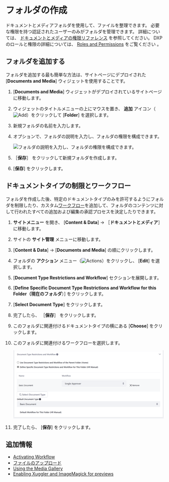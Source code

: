 # フォルダの作成

ドキュメントとメディアフォルダを使用して、ファイルを整理できます。 必要な権限を持つ認証されたユーザーのみがフォルダを管理できます。 詳細については、 [ドキュメントとメディアの権限リファレンス](../publishing-and-sharing/managing-document-access/documents-and-media-permissions-reference.md) を参照してください。 DXPのロールと権限の詳細については、 [Roles and Permissions](https://help.liferay.com/hc/articles/360017895212-Roles-and-Permissions) をご覧ください 。

## フォルダを追加する

フォルダを追加する最も簡単な方法は、サイトページにデプロイされた [**Documents and Media**] ウィジェットを使用することです。

1. [**Documents and Media**] ウィジェットがデプロイされているサイトページに移動します。

2.  ウィジェットのタイトルメニューの上にマウスを置き、 **追加** アイコン（![Add](../../../images/icon-add.png)）をクリックして [**Folder**] を選択します。

1. 新規フォルダの名前を入力します。

1. オプションで、フォルダの説明を入力し、フォルダの権限を構成できます。

    ![フォルダの説明を入力し、フォルダの権限を構成できます。](./creating-folders/images/02.png)

1. ［**保存**］ をクリックして新規フォルダを作成します。

5. [**保存**] をクリックします。

<a name="document-type-restrictions-and-workflow" />

## ドキュメントタイプの制限とワークフロー

フォルダを作成した後、特定のドキュメントタイプのみを許可するようにフォルダを制限したり、カスタム[ワークフロー](../../../process-automation/workflow/introduction-to-workflow.md)を追加して、フォルダのコンテンツに対して行われたすべての追加および編集の承認プロセスを決定したりできます。

1. **サイトメニュー** を開き、 [**Content & Data**] &rarr; ［**ドキュメントとメディア**］ に移動します。

1.  サイトの **サイト管理** メニューに移動します。

2. [**Content & Data**] → [**Documents and Media**] の順にクリックします。

3.  フォルダの **アクション** メニュー（![Actions](../../../images/icon-actions.png)）をクリックし、 [**Edit**] を選択します。

4. [**Document Type Restrictions and Workflow**] セクションを展開します。

5. [**Define Specific Document Type Restrictions and Workflow for this Folder（現在のフォルダ**）] をクリックします。

6. [**Select Document Type**] をクリックします。

1. 完了したら、 ［**保存**］ をクリックします。

7.  このフォルダに関連付けるドキュメントタイプの横にある [**Choose**] をクリックします。

8.  このフォルダに関連付けるワークフローを選択します。

    ![ドキュメントタイプを選択](./creating-folders/images/04.png)

9.  完了したら、 [**保存**] をクリックします。

## 追加情報

  - [Activating Workflow](../../../process-automation/workflow/user-guide/activating-workflow.md#documents-and-media-folders)
  - [ファイルのアップロード](./uploading-files.md)
  - [Using the Media Gallery](../publishing-and-sharing/publishing-documents-on-a-dxp-site/using-the-media-gallery-widget.md)
  - [Enabling Xuggler and ImageMagick for previews](../../../system-administration/using-the-server-administration-panel/configuring-external-services.md)
